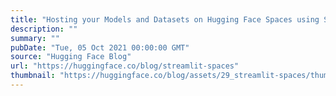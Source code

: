 ```yaml
---
title: "Hosting your Models and Datasets on Hugging Face Spaces using Streamlit"
description: ""
summary: ""
pubDate: "Tue, 05 Oct 2021 00:00:00 GMT"
source: "Hugging Face Blog"
url: "https://huggingface.co/blog/streamlit-spaces"
thumbnail: "https://huggingface.co/blog/assets/29_streamlit-spaces/thumbnail.png"
---
```


